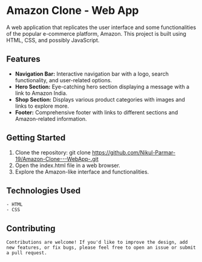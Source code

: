 # Amazon Clone - Web App

A web application that replicates the user interface and some functionalities of the popular e-commerce platform, Amazon. This project is built using HTML, CSS, and possibly JavaScript.

## Features

- **Navigation Bar:** Interactive navigation bar with a logo, search functionality, and user-related options.
- **Hero Section:** Eye-catching hero section displaying a message with a link to Amazon India.
- **Shop Section:** Displays various product categories with images and links to explore more.
- **Footer:** Comprehensive footer with links to different sections and Amazon-related information.

## Getting Started

1. Clone the repository:
   git clone https://github.com/Nikul-Parmar-19/Amazon-Clone---WebApp-.git
2. Open the index.html file in a web browser.
3. Explore the Amazon-like interface and functionalities.

## Technologies Used
    - HTML
    - CSS

## Contributing
    Contributions are welcome! If you'd like to improve the design, add new features, or fix bugs, please feel free to open an issue or submit a pull request.
